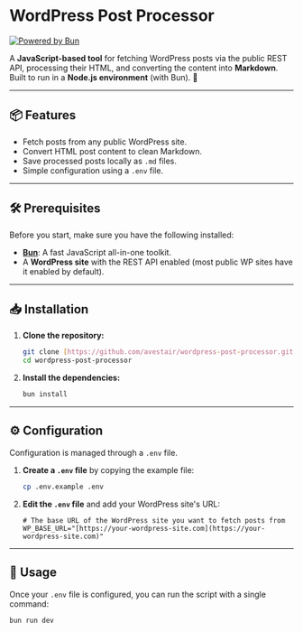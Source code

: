 # WordPress Post Processor

[![Powered by Bun](https://img.shields.io/badge/Powered%20by-Bun-black?style=flat&logo=bun)](https://bun.sh/)

A **JavaScript-based tool** for fetching WordPress posts via the public REST API, processing their HTML, and converting the content into **Markdown**. Built to run in a **Node.js environment** (with Bun). 🚀

---

## 📦 Features

- Fetch posts from any public WordPress site.
- Convert HTML post content to clean Markdown.
- Save processed posts locally as `.md` files.
- Simple configuration using a `.env` file.

---

## 🛠 Prerequisites

Before you start, make sure you have the following installed:

- **[Bun](https://bun.sh/)**: A fast JavaScript all-in-one toolkit.
- A **WordPress site** with the REST API enabled (most public WP sites have it enabled by default).

---

## 📥 Installation

1.  **Clone the repository:**

    ```bash
    git clone [https://github.com/avestair/wordpress-post-processor.git](https://github.com/avestair/wordpress-post-processor.git)
    cd wordpress-post-processor
    ```

2.  **Install the dependencies:**
    ```bash
    bun install
    ```

---

## ⚙️ Configuration

Configuration is managed through a `.env` file.

1.  **Create a `.env` file** by copying the example file:

    ```bash
    cp .env.example .env
    ```

2.  **Edit the `.env` file** and add your WordPress site's URL:

    ```dotenv
    # The base URL of the WordPress site you want to fetch posts from
    WP_BASE_URL="[https://your-wordpress-site.com](https://your-wordpress-site.com)"
    ```

---

## 🚀 Usage

Once your `.env` file is configured, you can run the script with a single command:

```bash
bun run dev
```
